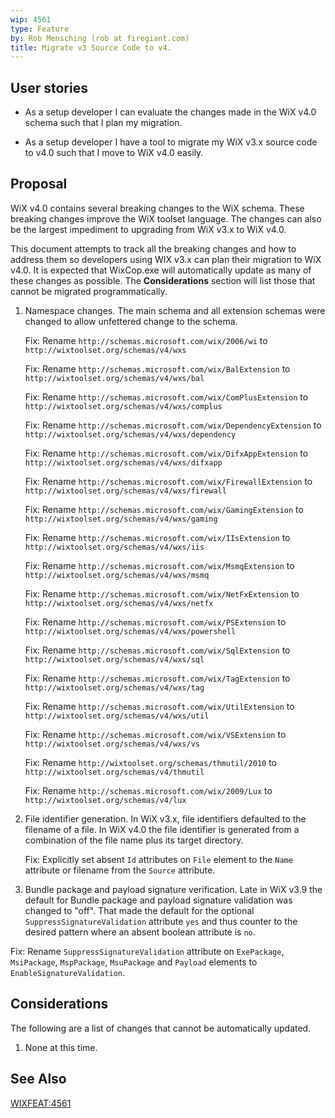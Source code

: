 ```yaml
---
wip: 4561
type: Feature
by: Rob Mensching (rob at firegiant.com)
title: Migrate v3 Source Code to v4.
---
```


## User stories

* As a setup developer I can evaluate the changes made in the WiX v4.0 schema such that I plan my migration.

* As a setup developer I have a tool to migrate my WiX v3.x source code to v4.0 such that I move to WiX v4.0 easily.


## Proposal

WiX v4.0 contains several breaking changes to the WiX schema. These breaking changes improve the WiX toolset language. The changes can also be the largest impediment to upgrading from WiX v3.x to WiX v4.0.

This document attempts to track all the breaking changes and how to address them so developers using WIX v3.x can plan their migration to WiX v4.0. It is expected that WixCop.exe will automatically update as many of these changes as possible. The **Considerations** section will list those that cannot be migrated programmatically.

1. Namespace changes. The main schema and all extension schemas were changed to allow unfettered change to the schema.

   Fix: Rename `http://schemas.microsoft.com/wix/2006/wi` to `http://wixtoolset.org/schemas/v4/wxs`

   Fix: Rename `http://schemas.microsoft.com/wix/BalExtension` to `http://wixtoolset.org/schemas/v4/wxs/bal`

   Fix: Rename `http://schemas.microsoft.com/wix/ComPlusExtension` to `http://wixtoolset.org/schemas/v4/wxs/complus`

   Fix: Rename `http://schemas.microsoft.com/wix/DependencyExtension` to `http://wixtoolset.org/schemas/v4/wxs/dependency`

   Fix: Rename `http://schemas.microsoft.com/wix/DifxAppExtension` to `http://wixtoolset.org/schemas/v4/wxs/difxapp`

   Fix: Rename `http://schemas.microsoft.com/wix/FirewallExtension` to `http://wixtoolset.org/schemas/v4/wxs/firewall`

   Fix: Rename `http://schemas.microsoft.com/wix/GamingExtension` to `http://wixtoolset.org/schemas/v4/wxs/gaming`

   Fix: Rename `http://schemas.microsoft.com/wix/IIsExtension` to `http://wixtoolset.org/schemas/v4/wxs/iis`

   Fix: Rename `http://schemas.microsoft.com/wix/MsmqExtension` to `http://wixtoolset.org/schemas/v4/wxs/msmq`

   Fix: Rename `http://schemas.microsoft.com/wix/NetFxExtension` to `http://wixtoolset.org/schemas/v4/wxs/netfx`

   Fix: Rename `http://schemas.microsoft.com/wix/PSExtension` to `http://wixtoolset.org/schemas/v4/wxs/powershell`

   Fix: Rename `http://schemas.microsoft.com/wix/SqlExtension` to `http://wixtoolset.org/schemas/v4/wxs/sql`

   Fix: Rename `http://schemas.microsoft.com/wix/TagExtension` to `http://wixtoolset.org/schemas/v4/wxs/tag`

   Fix: Rename `http://schemas.microsoft.com/wix/UtilExtension` to `http://wixtoolset.org/schemas/v4/wxs/util`

   Fix: Rename `http://schemas.microsoft.com/wix/VSExtension` to `http://wixtoolset.org/schemas/v4/wxs/vs`

   Fix: Rename `http://wixtoolset.org/schemas/thmutil/2010` to `http://wixtoolset.org/schemas/v4/thmutil`

   Fix: Rename `http://schemas.microsoft.com/wix/2009/Lux` to `http://wixtoolset.org/schemas/v4/lux`

2. File identifier generation. In WiX v3.x, file identifiers defaulted to the filename of a file. In WiX v4.0 the file identifier is generated from a combination of the file name plus its target directory.

   Fix: Explicitly set absent `Id` attributes on `File` element to the `Name` attribute or filename from the `Source` attribute.

3. Bundle package and payload signature verification. Late in WiX v3.9 the default for Bundle package and payload signature validation was changed to "off". That made the default for the optional `SuppressSignatureValidation` attribute `yes` and thus counter to the desired pattern where an absent boolean attribute is `no`.

  Fix: Rename `SuppressSignatureValidation` attribute on `ExePackage`, `MsiPackage`, `MspPackage`, `MsuPackage` and `Payload` elements to `EnableSignatureValidation`.


## Considerations

The following are a list of changes that cannot be automatically updated.

1. None at this time.


## See Also

[WIXFEAT:4561](http://wixtoolset.org/issues/4561/)
